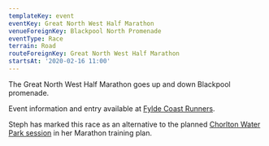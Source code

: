 ```yaml
---
templateKey: event
eventKey: Great North West Half Marathon
venueForeignKey: Blackpool North Promenade
eventType: Race
terrain: Road
routeForeignKey: Great North West Half Marathon
startsAt: '2020-02-16 11:00'
---
```

The Great North West Half Marathon goes up and down Blackpool promenade.

Event information and entry available at [Fylde Coast Runners](https://www.fyldecoastrunners.com/great-nw-half-marathon.html).

Steph has marked this race as an alternative to the planned [Chorlton Water Park session](/events/2020-02-16-10-00-stephs-marathon-training-chorlton-water-park/)
in her Marathon training plan.
